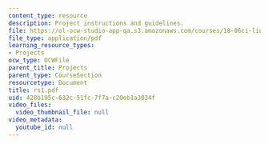 ```yaml
---
content_type: resource
description: Project instructions and guidelines.
file: https://ol-ocw-studio-app-qa.s3.amazonaws.com/courses/18-06ci-linear-algebra-communications-intensive-spring-2004/428b195c632c51fc7f7ac20eb1a3034f_rs1.pdf
file_type: application/pdf
learning_resource_types:
- Projects
ocw_type: OCWFile
parent_title: Projects
parent_type: CourseSection
resourcetype: Document
title: rs1.pdf
uid: 428b195c-632c-51fc-7f7a-c20eb1a3034f
video_files:
  video_thumbnail_file: null
video_metadata:
  youtube_id: null
---
```

